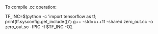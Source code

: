 To compile .cc operation:

TF_INC=$(python -c 'import tensorflow as tf; print(tf.sysconfig.get_include())')
g++ -std=c++11 -shared zero_out.cc -o zero_out.so -fPIC -I $TF_INC -O2

